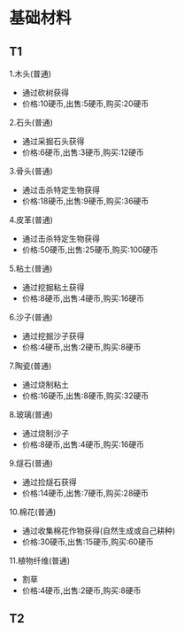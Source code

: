 # 基础材料

T1
---

1.木头(普通)
* 通过砍树获得
* 价格:10硬币,出售:5硬币,购买:20硬币
  
2.石头(普通)
* 通过采掘石头获得
* 价格:6硬币,出售:3硬币,购买:12硬币

3.骨头(普通)	
* 通过击杀特定生物获得
* 价格:18硬币,出售:9硬币,购买:36硬币

4.皮革(普通)
* 通过击杀特定生物获得
* 价格:50硬币,出售:25硬币,购买:100硬币

5.粘土(普通)
* 通过挖掘粘土获得
* 价格:8硬币,出售:4硬币,购买:16硬币

6.沙子(普通)
* 通过挖掘沙子获得
* 价格:4硬币,出售:2硬币,购买:8硬币

7.陶瓷(普通)
* 通过烧制粘土
* 价格:16硬币,出售:8硬币,购买:32硬币

8.玻璃(普通)
* 通过烧制沙子
* 价格:8硬币,出售:4硬币,购买:16硬币

9.燧石(普通)
* 通过捡燧石获得
* 价格:14硬币,出售:7硬币,购买:28硬币

10.棉花(普通)
* 通过收集棉花作物获得(自然生成或自己耕种)
* 价格:30硬币,出售:15硬币,购买:60硬币
  
11.植物纤维(普通)
* 割草
* 价格:4硬币,出售:2硬币,购买:8硬币

T2
---
